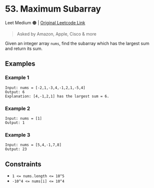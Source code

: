 
# 53. Maximum Subarray

Leet Medium 🟠 | [Original Leetcode Link](https://leetcode.com/problems/maximum-subarray/)
> Asked by Amazon, Apple, Cisco & more

Given an integer array `nums`, find the subarray which has the largest sum and return its sum.

## Examples
### Example 1
```
Input: nums = [-2,1,-3,4,-1,2,1,-5,4]
Output: 6
Explanation: [4,-1,2,1] has the largest sum = 6.
```

### Example 2
```
Input: nums = [1]
Output: 1
```

### Example 3
```
Input: nums = [5,4,-1,7,8]
Output: 23
```

## Constraints
- `1 <= nums.length <= 10^5`
- `-10^4 <= nums[i] <= 10^4`
